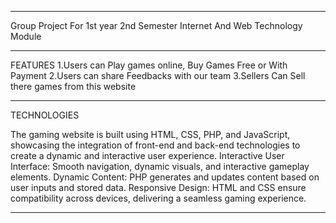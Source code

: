 

***
Group Project For 1st year 2nd Semester Internet And Web Technology Module
***

FEATURES
1.Users can Play games online, Buy Games Free or With Payment
2.Users can share Feedbacks with our team
3.Sellers Can Sell there games from this website
***
TECHNOLOGIES

The gaming website is built using HTML, CSS, PHP, and JavaScript, showcasing the integration of front-end and back-end technologies to create a dynamic and interactive user experience. 
Interactive User Interface: Smooth navigation, dynamic visuals, and interactive gameplay elements.
Dynamic Content: PHP generates and updates content based on user inputs and stored data.
Responsive Design: HTML and CSS ensure compatibility across devices, delivering a seamless gaming experience.
***

